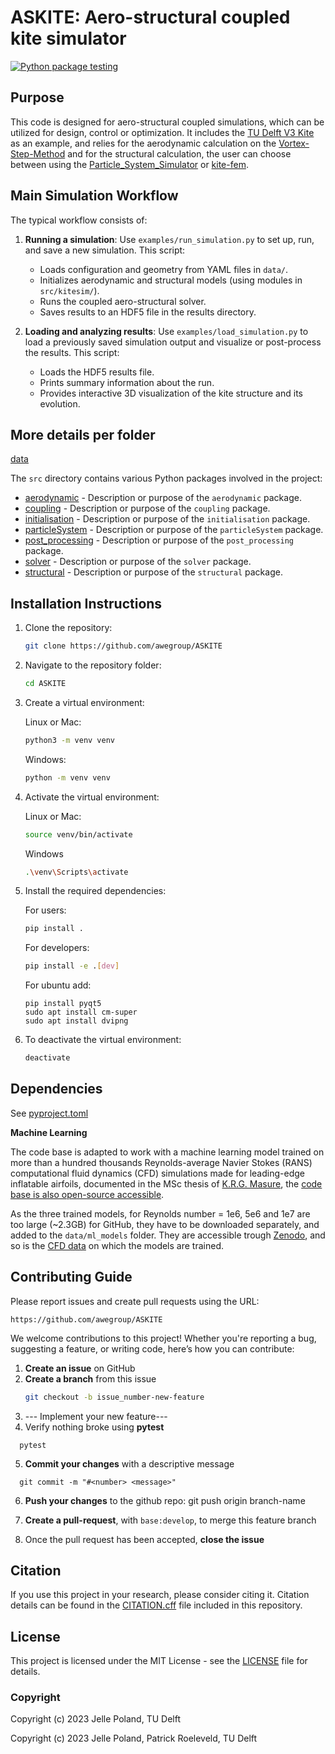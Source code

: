 # ASKITE: Aero-structural coupled kite simulator

[![Python package testing](https://github.com/jellepoland/kitesim/actions/workflows/testing.yml/badge.svg?branch=main)](https://github.com/jellepoland/kitesim/actions/workflows/testing.yml)


## Purpose

This code is designed for aero-structural coupled simulations, which can be utilized for design, control or optimization.
It includes the [TU Delft V3 Kite](https://awegroup.github.io/TUDELFT_V3_KITE/) as an example, and relies for the aerodynamic calculation on the [Vortex-Step-Method](https://github.com/awegroup/Vortex-Step-Method) and for the structural calculation, the user can choose between using the [Particle_System_Simulator](https://github.com/awegroup/Particle_System_Simulator) or [kite-fem](https://github.com/awegroup/kite_fem).


## Main Simulation Workflow

The typical workflow consists of:

1. **Running a simulation**: Use `examples/run_simulation.py` to set up, run, and save a new simulation. This script:
	- Loads configuration and geometry from YAML files in `data/`.
	- Initializes aerodynamic and structural models (using modules in `src/kitesim/`).
	- Runs the coupled aero-structural solver.
	- Saves results to an HDF5 file in the results directory.

2. **Loading and analyzing results**: Use `examples/load_simulation.py` to load a previously saved simulation output and visualize or post-process the results. This script:
	- Loads the HDF5 results file.
	- Prints summary information about the run.
	- Provides interactive 3D visualization of the kite structure and its evolution.

## More details per folder

[data](doc/data/data.md)

The `src` directory contains various Python packages involved in the project:
- [aerodynamic](doc/src/aerodynamic/aerodynamic.md) - Description or purpose of the `aerodynamic` package.
- [coupling](doc/src/coupling/coupling.md) - Description or purpose of the `coupling` package.
- [initialisation](doc/src/initialisation/initialisation.md) - Description or purpose of the `initialisation` package.
- [particleSystem](doc/src/particleSystem/particleSystem.md) - Description or purpose of the `particleSystem` package.
- [post_processing](doc/src/post_processing/post_processing.md) - Description or purpose of the `post_processing` package.
- [solver](doc/src/solver/solver.md) - Description or purpose of the `solver` package.
- [structural](doc/src/structural/structural.md) - Description or purpose of the `structural` package.


## Installation Instructions
1. Clone the repository:
    ```bash
    git clone https://github.com/awegroup/ASKITE
    ```

2. Navigate to the repository folder:
    ```bash
    cd ASKITE
    ```
    
3. Create a virtual environment:
   
   Linux or Mac:
    ```bash
    python3 -m venv venv
    ```
    
    Windows:
    ```bash
    python -m venv venv
    ```
    
5. Activate the virtual environment:

   Linux or Mac:
    ```bash
    source venv/bin/activate
    ```

    Windows
    ```bash
    .\venv\Scripts\activate
    ```

6. Install the required dependencies:

   For users:
    ```bash
    pip install .
    ```
        
   For developers:
    ```bash
    pip install -e .[dev]
    ```
    
    For ubuntu add:
    ```
    pip install pyqt5
    sudo apt install cm-super
    sudo apt install dvipng
   ```

7. To deactivate the virtual environment:
    ```bash
    deactivate
    ```

## Dependencies
See [pyproject.toml](pyproject.toml)

**Machine Learning**

The code base is adapted to work with a machine learning model trained on more than a hundred thousands Reynolds-average Navier Stokes (RANS) computational fluid dynamics (CFD) simulations made for leading-edge inflatable airfoils, documented in the MSc thesis of [K.R.G. Masure](https://resolver.tudelft.nl/uuid:865d59fc-ccff-462e-9bac-e81725f1c0c9), the [code base is also open-source accessible](https://github.com/awegroup/Pointwise-Openfoam-toolchain).

As the three trained models, for Reynolds number = 1e6, 5e6 and 1e7 are too large (~2.3GB) for GitHub, they have to be downloaded separately, and added to the `data/ml_models` folder. They are accessible trough [Zenodo](https://doi.org/10.5281/zenodo.16925758), and so is the [CFD data](https://doi.org/10.5281/zenodo.16925833) on which the models are trained.

## Contributing Guide
Please report issues and create pull requests using the URL:
```
https://github.com/awegroup/ASKITE
```

We welcome contributions to this project! Whether you're reporting a bug, suggesting a feature, or writing code, here’s how you can contribute:

1. **Create an issue** on GitHub
2. **Create a branch** from this issue
   ```bash
   git checkout -b issue_number-new-feature
   ```
3. --- Implement your new feature---
4. Verify nothing broke using **pytest**
```
  pytest
```
5. **Commit your changes** with a descriptive message
```
  git commit -m "#<number> <message>"
```
6. **Push your changes** to the github repo:
   git push origin branch-name
   
7. **Create a pull-request**, with `base:develop`, to merge this feature branch
8. Once the pull request has been accepted, **close the issue**

## Citation
If you use this project in your research, please consider citing it. 
Citation details can be found in the [CITATION.cff](CITATION.cff) file included in this repository.

## License
This project is licensed under the MIT License - see the [LICENSE](LICENSE) file for details.

### Copyright

Copyright (c) 2023 Jelle Poland, TU Delft

Copyright (c) 2023 Jelle Poland, Patrick Roeleveld, TU Delft
